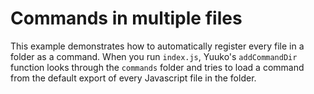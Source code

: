 # Commands in multiple files

This example demonstrates how to automatically register every file in a folder as a command. When you run `index.js`, Yuuko's `addCommandDir` function looks through the `commands` folder and tries to load a command from the default export of every Javascript file in the folder.
